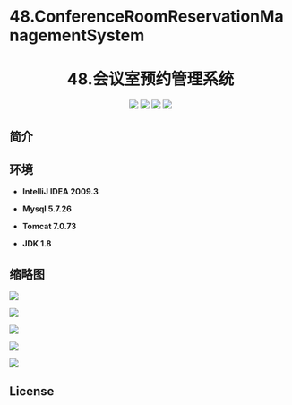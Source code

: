 

# 48.ConferenceRoomReservationManagementSystem



<p><h1 align="center">48.会议室预约管理系统</h1></p>


<p align="center">
	<img src="https://img.shields.io/badge/jdk-1.8-orange.svg"/>
    <img src="https://img.shields.io/badge/spring-5.x-lightgrey.svg"/>
    <img src="https://img.shields.io/badge/springmvc-3.x-blue.svg"/>
    <img src="https://img.shields.io/badge/mybatis-3.x-blue.svg"/>
</p>

## 简介





## 环境

- <b>IntelliJ IDEA 2009.3</b>

- <b>Mysql 5.7.26</b>

- <b>Tomcat 7.0.73</b>

- <b>JDK 1.8</b>


## 缩略图

![](https://img2020.cnblogs.com/blog/588112/202110/588112-20211016104825007-1903706402.png)

![](https://img2020.cnblogs.com/blog/588112/202110/588112-20211016104833370-1073980946.png)

![](https://img2020.cnblogs.com/blog/588112/202110/588112-20211016104838938-725693618.png)

![](https://img2020.cnblogs.com/blog/588112/202110/588112-20211016104843376-2090187521.png)

![](https://img2020.cnblogs.com/blog/588112/202110/588112-20211016104847757-1186253412.png)

## License




